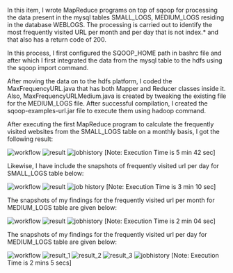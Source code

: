 In this item, I wrote MapReduce programs on top of sqoop for processing the data present in the mysql tables SMALL_LOGS, MEDIUM_LOGS residing in the database WEBLOGS. The processing is carried out to identify the most frequently visited URL per month and per day that is not index.* and that also has a return code of 200.

In this process, I first configured the SQOOP_HOME path in bashrc file and after which I first integrated the data from the mysql table to the hdfs using the sqoop import command.

After moving the data on to the hdfs platform, I coded the MaxFrequencyURL.java that has both Mapper and Reducer classes inside it. Also, MaxFrequencyURLMedium.java is created by tweaking the existing file for the MEDIUM_LOGS file. After successful compilation, I created the sqoop-examples-url.jar file to execute them using hadoop command.

After executing the first MapReduce program to calculate the frequently visited websites from the SMALL_LOGS table on a monthly basis, I got the following result:

![workflow](https://cloud.githubusercontent.com/assets/17952712/25560032/8bcf58d2-2d0e-11e7-9e51-4ea520662cc7.JPG)
![result](https://cloud.githubusercontent.com/assets/17952712/25560034/9505eede-2d0e-11e7-8b41-c8cd74f14758.JPG)
![jobhistory](https://cloud.githubusercontent.com/assets/17952712/25560058/1b378a80-2d0f-11e7-8e41-8682f272dc56.JPG)
[Note: Execution Time is 5 min 42 sec]

Likewise, I have include the snapshots of frequently visited url per day for SMALL_LOGS table below:

![workflow](https://cloud.githubusercontent.com/assets/17952712/25560071/5bbeb9ac-2d0f-11e7-9e5b-ff75da944cfc.JPG)
![result](https://cloud.githubusercontent.com/assets/17952712/25560073/5e0d94e4-2d0f-11e7-99a4-d64bafcacee6.JPG)
![job history](https://cloud.githubusercontent.com/assets/17952712/25560075/793530c4-2d0f-11e7-990d-c31e1294bb04.JPG)
[Note: Execution Time is 3 min 10 sec]

The snapshots of my findings for the frequently visited url per month for MEDIUM_LOGS table are given below:

![workflow](https://cloud.githubusercontent.com/assets/17952712/25560089/ac464b7e-2d0f-11e7-98b3-09f03b4aa403.JPG)
![result](https://cloud.githubusercontent.com/assets/17952712/25560090/ae27e2fe-2d0f-11e7-8b5c-cf14eddf5eba.JPG)
![jobhistory](https://cloud.githubusercontent.com/assets/17952712/25560100/d25777de-2d0f-11e7-870a-90617c4562f8.JPG)
[Note: Execution Time is 2 min 04 sec]


The snapshots of my findings for the frequently visited url per day for MEDIUM_LOGS table are given below:

![workflow](https://cloud.githubusercontent.com/assets/17952712/25560163/f6b49fce-2d11-11e7-90e8-4a2279a1b58e.JPG)
![result_1](https://cloud.githubusercontent.com/assets/17952712/25560164/f87439a0-2d11-11e7-9c1b-dadafa3a8dad.JPG)
![result_2](https://cloud.githubusercontent.com/assets/17952712/25560166/f9cd5a84-2d11-11e7-8e83-8d26aa147d22.JPG)
![result_3](https://cloud.githubusercontent.com/assets/17952712/25560167/fb60e000-2d11-11e7-9368-52f8d294523b.JPG)
![jobhistory](https://cloud.githubusercontent.com/assets/17952712/25560168/fcd0770c-2d11-11e7-83b4-e50a414c8c4f.JPG)
[Note: Execution Time is 2 mins 5 secs] 
